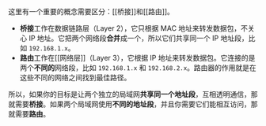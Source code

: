 这里有一个重要的概念需要区分：[[桥接]]和[[路由]]。

- **桥接**工作在数据链路层（Layer 2），它只根据 MAC 地址来转发数据包，不关心 IP 地址。它把两个网络段**合并**成一个，所以它们共享同一个 IP 地址段，比如 `192.168.1.x`。
- **路由**工作在[[网络层]]（Layer 3），它根据 IP 地址来转发数据包。它连接的是两个**不同的**网络段，比如 `192.168.1.x` 和 `192.168.2.x`。路由器的作用就是在这些不同的网络之间找到最佳路径。

所以，如果你的目标是让两个独立的局域网**共享同一个地址段**，互相透明通信，那就需要**桥接**。如果两个局域网使用**不同的地址段**，并且你需要它们能相互访问，那就需要**路由**。
